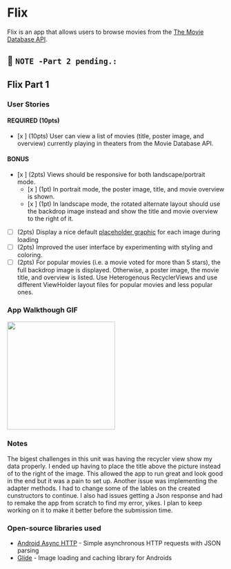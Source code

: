 # Flix
Flix is an app that allows users to browse movies from the [The Movie Database API](http://docs.themoviedb.apiary.io/#).

📝 `NOTE -Part 2 pending.:` 
---

## Flix Part 1

### User Stories
#### REQUIRED (10pts)
- [x ] (10pts) User can view a list of movies (title, poster image, and overview) currently playing in theaters from the Movie Database API.

#### BONUS
- [x ] (2pts) Views should be responsive for both landscape/portrait mode.
   - [x ] (1pt) In portrait mode, the poster image, title, and movie overview is shown.
   - [x ] (1pt) In landscape mode, the rotated alternate layout should use the backdrop image instead and show the title and movie overview to the right of it.

- [ ] (2pts) Display a nice default [placeholder graphic](https://guides.codepath.com/android/Displaying-Images-with-the-Glide-Library#advanced-usage) for each image during loading
- [ ] (2pts) Improved the user interface by experimenting with styling and coloring.
- [ ] (2pts) For popular movies (i.e. a movie voted for more than 5 stars), the full backdrop image is displayed. Otherwise, a poster image, the movie title, and overview is listed. Use Heterogenous RecyclerViews and use different ViewHolder layout files for popular movies and less popular ones.

### App Walkthough GIF
<img src="WalkthroughForFlickster4.gif" width=250><br>

### Notes
The bigest challenges in this unit was having the recycler view show my data properly. I ended up having to place the title above the picture instead of to the right of the image. This allowed the app to run great and look good in the end but it was a pain to set up. Another issue was implementing the adapter methods. I had to change some of the lables on the created cunstructors to continue. I also had issues getting a Json response and had to remake the app from scratch to find my error, yikes. I plan to keep working on it to make it better before the submission time.

### Open-source libraries used

- [Android Async HTTP](https://github.com/loopj/android-async-http) - Simple asynchronous HTTP requests with JSON parsing
- [Glide](https://github.com/bumptech/glide) - Image loading and caching library for Androids
